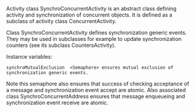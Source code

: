 Activity class SynchroConcurrentActivity is an abstract class defining activity and synchronization of concurrent objects.
It is defined as a subclass of activity class ConcurrentActivity.

Class SynchroConcurrentActivity defines synchronization generic events.
They may be used in subclasses for example to update synchronization counters (see its subclass CountersActivity).

Instance variables:

	synchroMutualExclusion	<Semaphore>	ensures mutual exclusion of synchronization generic events.
Note this semaphore also ensures that success of checking acceptance of a message and synchronization event accept are atomic. Also associated class SynchroConcurrentAddress ensures that message enqueueing and synchronization event receive are atomic.